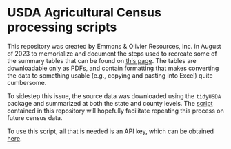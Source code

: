 # USDA Agricultural Census processing scripts

This repository was created by Emmons & Olivier Resources, Inc. in August of 2023 to memorialize and document the steps used to recreate some of the summary tables that can be found on [this page]([url](https://www.nass.usda.gov/Publications/AgCensus/2017/Full_Report/Volume_1,_Chapter_2_County_Level/Minnesota/)https://www.nass.usda.gov/Publications/AgCensus/2017/Full_Report/Volume_1,_Chapter_2_County_Level/Minnesota/). The tables are downloadable only as PDFs, and contain formatting that makes converting the data to something usable (e.g., copying and pasting into Excel) quite cumbersome. 

To sidestep this issue, the source data was downloaded using the `tidyUSDA` package and summarized at both the state and county levels. The [script](recreate-summary-tables.R) contained in this repository will hopefully facilitate repeating this process on future census data.

To use this script, all that is needed is an API key, which can be obtained [here](https://quickstats.nass.usda.gov/api/).
